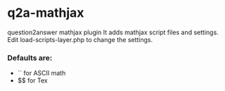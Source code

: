 # q2a-mathjax

question2answer mathjax plugin
It adds mathjax script files and settings.
Edit load-scripts-layer.php to change the settings.

### Defaults are:
>
- `` for ASCII math
- $$ for Tex
